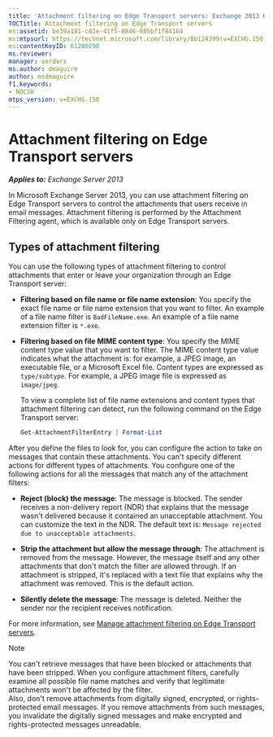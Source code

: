 ```yaml
---
title: 'Attachment filtering on Edge Transport servers: Exchange 2013 Help'
TOCTitle: Attachment filtering on Edge Transport servers
ms:assetid: be39a181-c82e-41f5-8846-085bf1f84164
ms:mtpsurl: https://technet.microsoft.com/library/Bb124399(v=EXCHG.150)
ms:contentKeyID: 61200298
ms.reviewer: 
manager: serdars
ms.author: dmaguire
author: msdmaguire
f1.keywords:
- NOCSH
mtps_version: v=EXCHG.150
---
```


# Attachment filtering on Edge Transport servers

_**Applies to:** Exchange Server 2013_

In Microsoft Exchange Server 2013, you can use attachment filtering on Edge Transport servers to control the attachments that users receive in email messages. Attachment filtering is performed by the Attachment Filtering agent, which is available only on Edge Transport servers.

## Types of attachment filtering

You can use the following types of attachment filtering to control attachments that enter or leave your organization through an Edge Transport server:

- **Filtering based on file name or file name extension**: You specify the exact file name or file name extension that you want to filter. An example of a file name filter is `BadFileName.exe`. An example of a file name extension filter is `*.exe`.

- **Filtering based on file MIME content type**: You specify the MIME content type value that you want to filter. The MIME content type value indicates what the attachment is: for example, a JPEG image, an executable file, or a Microsoft Excel file. Content types are expressed as `type/subtype`. For example, a JPEG image file is expressed as `image/jpeg`.

  To view a complete list of file name extensions and content types that attachment filtering can detect, run the following command on the Edge Transport server:

  ```powershell
  Get-AttachmentFilterEntry | Format-List
  ```

After you define the files to look for, you can configure the action to take on messages that contain these attachments. You can't specify different actions for different types of attachments. You configure one of the following actions for all the messages that match any of the attachment filters:

- **Reject (block) the message**: The message is blocked. The sender receives a non-delivery report (NDR) that explains that the message wasn't delivered because it contained an unacceptable attachment. You can customize the text in the NDR. The default text is: `Message rejected due to unacceptable attachments`.

- **Strip the attachment but allow the message through**: The attachment is removed from the message. However, the message itself and any other attachments that don't match the filter are allowed through. If an attachment is stripped, it's replaced with a text file that explains why the attachment was removed. This is the default action.

- **Silently delete the message**: The message is deleted. Neither the sender nor the recipient receives notification.

For more information, see [Manage attachment filtering on Edge Transport servers](manage-attachment-filtering-on-edge-transport-servers-exchange-2013-help.md).

> [!NOTE]
> You can't retrieve messages that have been blocked or attachments that have been stripped. When you configure attachment filters, carefully examine all possible file name matches and verify that legitimate attachments won't be affected by the filter.<BR>Also, don't remove attachments from digitally signed, encrypted, or rights-protected email messages. If you remove attachments from such messages, you invalidate the digitally signed messages and make encrypted and rights-protected messages unreadable.
